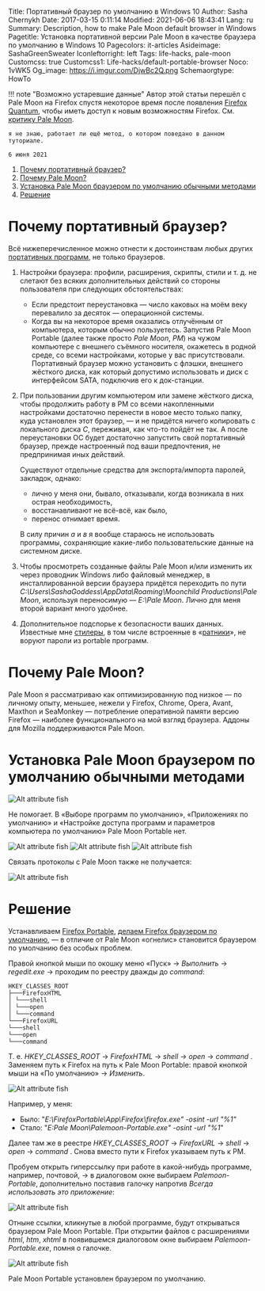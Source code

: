 Title: Портативный браузер по умолчанию в Windows 10
Author: Sasha Chernykh
Date: 2017-03-15 0:11:14
Modified: 2021-06-06 18:43:41
Lang: ru
Summary: Description, how to make Pale Moon default browser in Windows
Pagetitle: Установка портативной версии Pale Moon в качестве браузера по умолчанию в Windows 10
Pagecolors: it-articles
Asideimage: SashaGreenSweater
Iconleftorright: left
Tags: life-hacks, pale-moon
Customcss: true
Customcss1: Life-hacks/default-portable-browser
Noco: 1vWK5
Og_image: https://i.imgur.com/DjwBc2Q.png
Schemaorgtype: HowTo

!!! note "Возможно устаревшие данные"
    Автор этой статьи перешёл с Pale Moon на Firefox спустя некоторое время после появления [Firefox Quantum](https://blog.mozilla.org/en/mozilla/introducing-firefox-quantum/), чтобы иметь доступ к новым возможностям Firefox. См. [критику Pale Moon](https://www.howtogeek.com/335712/update-why-you-shouldnt-use-waterfox-pale-moon-or-basilisk/).

    я не знаю, работает ли ещё метод, о котором поведано в данном туториале.

    6 июня 2021

<!-- MarkdownTOC -->

1. [Почему портативный браузер?](#Почему-портативный-браузер)
1. [Почему Pale Moon?](#Почему-Pale-Moon)
1. [Установка Pale Moon браузером по умолчанию обычными методами](#Установка-Pale-Moon-браузером-по-умолчанию-обычными-методами)
1. [Решение](#Решение)

<!-- /MarkdownTOC -->

<a id="Почему-портативный-браузер"></a>
# Почему портативный браузер?

Всё нижеперечисленное можно отнести к достоинствам любых других [портативных программ](http://computerstory.ru/?p=3524), не только браузеров.

1. Настройки браузера: профили, расширения, скрипты, стили и т. д. не слетают без всяких дополнительных действий со стороны пользователя при следующих обстоятельствах:

	+ Если предстоит переустановка — число каковых на моём веку перевалило за десяток — операционной системы.
	+ Когда вы на некоторое время оказались отлучённым от компьютера, которым обычно пользуетесь. Запустив Pale Moon Portable (далее также просто *Pale Moon*, *PM*) на чужом компьютере c внешнего съёмного носителя, окажетесь в родной среде, со всеми настройками, которые у вас присутствовали. Портативный браузер можно установить с флэшки, внешнего жёсткого диска, как который допустимо использовать и диск с интерфейсом SATA, подключив его к док-станции.

1. При пользовании другим компьютером или замене жёсткого диска, чтобы продолжить работу в PM со всеми накопленными настройками достаточно перенести в новое место только папку, куда установлен этот браузер, — и не придётся ничего копировать с локального диска <dfn>С</dfn>, переживая, как что-то пойдёт не так. А после переустановки ОС будет достаточно запустить свой портативный браузер, прежде настроенный под ваши предпочтения, не предпринимая иных действий.

	Существуют отдельные средства для экспорта/импорта паролей, закладок, однако:

	+ лично у меня они, бывало, отказывали, когда возникала в них острая необходимость,
	+ восстанавливают не всё-всё, как было,
	+ перенос отнимает время.

	В силу причин <dfn>а</dfn> и <dfn>в</dfn> я вообще стараюсь не использовать программы, сохраняющие какие-либо пользовательские данные на системном диске.

1. Чтобы просмотреть созданные файлы Pale Moon и/или изменить их через проводник Windows либо файловый менеджер, в инсталлированной версии браузера придётся переходить по пути <dfn>C:\Users\SashaGoddess\AppData\Roaming\Moonchild Productions\Pale Moon</dfn>, используя переносимую — <dfn>E:\Pale Moon</dfn>. Лично для меня второй вариант много удобнее.

1. Дополнительное подспорье к безопасности ваших данных. Известные мне [стилеры](http://tophope.ru/threads/%D0%A7%D1%82%D0%BE-%D1%82%D0%B0%D0%BA%D0%BE%D0%B5-%D1%81%D1%82%D0%B8%D0%BB%D0%B5%D1%80-%D1%81%D1%82%D0%B8%D0%BB%D0%BB%D0%B5%D1%80-stealer-%D0%B8-%D0%B1%D0%BE%D1%80%D1%8C%D0%B1%D0%B0-%D1%81-%D0%BD%D0%B8%D0%BC.1965/), в том числе встроенные в «[ратники](http://www.spy-soft.net/chto-takoe-rat/)», не воруют пароли из portable программ.

<a id="Почему-Pale-Moon"></a>
# Почему Pale Moon?

Pale Moon я рассматриваю как оптимизированную под низкое — по личному опыту, меньшее, нежели у Firefox, Chrome, Opera, Avant, Maxthon и SeaMonkey — потребление оперативной памяти версию Firefox — наиболее функционального на мой взгляд браузера. Аддоны для Mozilla поддерживаются Pale Moon.

<a id="Установка-Pale-Moon-браузером-по-умолчанию-обычными-методами"></a>
# Установка Pale Moon браузером по умолчанию обычными методами

![Alt attribute fish](https://i.imgur.com/gQywm8B.png)

Не помогает. В «Выборе программ по умолчанию», «Приложениях по умолчанию» и «Настройке доступа программ и параметров компьютера по умолчанию» Pale Moon Portable нет.

![Alt attribute fish](https://i.imgur.com/HCIt8xR.png)
![Alt attribute fish](https://i.imgur.com/l9HgjBJ.png)
![Alt attribute fish](https://i.imgur.com/LNFEjsi.png)

Связать протоколы с Pale Moon также не получается:

![Alt attribute fish](https://i.imgur.com/UiS638u.png)

<a id="Решение"></a>
# Решение

Устанавливаем [Firefox Portable](http://portableapps.com/apps/internet/firefox_portable), [делаем Firefox браузером по умолчанию](https://support.mozilla.org/ru/kb/kak-sdelat-firefox-brauzerom-po-umolchaniyu), — в отличие от Pale Moon «огнелис» становится браузером по умолчанию без особых проблем.

Правой кнопкой мыши по окошку меню «Пуск» → *Выполнить* → *regedit.exe* → проходим по реестру дважды до *command*:

```text
HKEY_CLASSES_ROOT
├───FirefoxHTML
│ └───shell
│ └───open
│ └───command
└───FirefoxURL
└───shell
└───open
└───command
```

Т. е. *HKEY\_CLASSES\_ROOT* → *FirefoxHTML* → *shell* → *open* → *command* . Заменяем путь к Firefox на путь к Pale Moon Portable: правой кнопкой мыши на «По умолчанию» → *Изменить*.

![Alt attribute fish](https://i.imgur.com/qKogH11.png)

Например, у меня:

+ Было: "*E:\FirefoxPortable\App\Firefox\firefox.exe" -osint -url "%1"*
+ Стало: "*E:Pale Moon\Palemoon-Portable.exe" -osint -url "%1*"

Далее там же в реестре *HKEY\_CLASSES\_ROOT* → *FirefoxURL* → *shell* → *open* → *command* . Снова вместо пути к Firefox указываем путь к PM.

Пробуем открыть гиперссылку при работе в какой-нибудь программе, например, почтовой, → в диалоговом окне выбираем *Palemoon-Portable*, дополнительно поставив галочку напротив *Всегда использовать это приложение*:

![Alt attribute fish](https://i.imgur.com/mcGNijr.png)

Отныне ссылки, кликнутые в любой программе, будут открываться браузером Pale Moon Portable. При открытии файлов с расширениями *html*, *htm*, *xhtml* в появившемся диалоговом окне выбираем *Palemoon-Portable.exe*, помня о галочке.

![Alt attribute fish](https://i.imgur.com/DjwBc2Q.png)

Pale Moon Portable установлен браузером по умолчанию.
